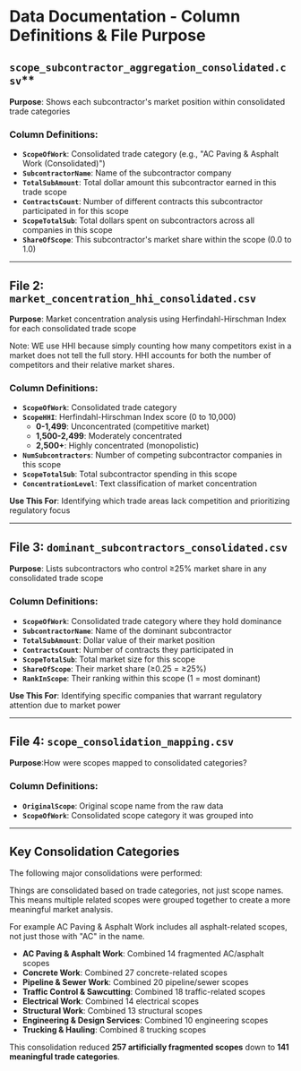 # Data Documentation - Column Definitions & File Purpose


## `scope_subcontractor_aggregation_consolidated.csv`**

**Purpose**: Shows each subcontractor's market position within consolidated trade categories

### **Column Definitions**:
- **`ScopeOfWork`**: Consolidated trade category (e.g., "AC Paving & Asphalt Work (Consolidated)")
- **`SubcontractorName`**: Name of the subcontractor company
- **`TotalSubAmount`**: Total dollar amount this subcontractor earned in this trade scope
- **`ContractsCount`**: Number of different contracts this subcontractor participated in for this scope
- **`ScopeTotalSub`**: Total dollars spent on subcontractors across all companies in this scope
- **`ShareOfScope`**: This subcontractor's market share within the scope (0.0 to 1.0)


---

## **File 2: `market_concentration_hhi_consolidated.csv`**

**Purpose**: Market concentration analysis using Herfindahl-Hirschman Index for each consolidated trade scope

Note: WE use HHI because simply counting how many competitors exist in a market does not tell the full story. HHI accounts for both the number of competitors and their relative market shares.

### **Column Definitions**:
- **`ScopeOfWork`**: Consolidated trade category
- **`ScopeHHI`**: Herfindahl-Hirschman Index score (0 to 10,000)
  - **0-1,499**: Unconcentrated (competitive market)
  - **1,500-2,499**: Moderately concentrated 
  - **2,500+**: Highly concentrated (monopolistic)
- **`NumSubcontractors`**: Number of competing subcontractor companies in this scope
- **`ScopeTotalSub`**: Total subcontractor spending in this scope
- **`ConcentrationLevel`**: Text classification of market concentration

**Use This For**: Identifying which trade areas lack competition and prioritizing regulatory focus

---

## **File 3: `dominant_subcontractors_consolidated.csv`**

**Purpose**: Lists subcontractors who control ≥25% market share in any consolidated trade scope

### **Column Definitions**:
- **`ScopeOfWork`**: Consolidated trade category where they hold dominance
- **`SubcontractorName`**: Name of the dominant subcontractor
- **`TotalSubAmount`**: Dollar value of their market position
- **`ContractsCount`**: Number of contracts they participated in
- **`ScopeTotalSub`**: Total market size for this scope
- **`ShareOfScope`**: Their market share (≥0.25 = ≥25%)
- **`RankInScope`**: Their ranking within this scope (1 = most dominant)

**Use This For**: Identifying specific companies that warrant regulatory attention due to market power

---

## **File 4: `scope_consolidation_mapping.csv`**

**Purpose**:How were scopes mapped to consolidated categories?

### **Column Definitions**:
- **`OriginalScope`**: Original scope name from the raw data
- **`ScopeOfWork`**: Consolidated scope category it was grouped into

---

## **Key Consolidation Categories**

The following major consolidations were performed:

Things are consolidated based on trade categories, not just scope names. This means multiple related scopes were grouped together to create a more meaningful market analysis.

For example AC Paving & Asphalt Work includes all asphalt-related scopes, not just those with "AC" in the name.

- **AC Paving & Asphalt Work**: Combined 14 fragmented AC/asphalt scopes
- **Concrete Work**: Combined 27 concrete-related scopes  
- **Pipeline & Sewer Work**: Combined 20 pipeline/sewer scopes
- **Traffic Control & Sawcutting**: Combined 18 traffic-related scopes
- **Electrical Work**: Combined 14 electrical scopes
- **Structural Work**: Combined 13 structural scopes
- **Engineering & Design Services**: Combined 10 engineering scopes
- **Trucking & Hauling**: Combined 8 trucking scopes

This consolidation reduced **257 artificially fragmented scopes** down to **141 meaningful trade categories**.
